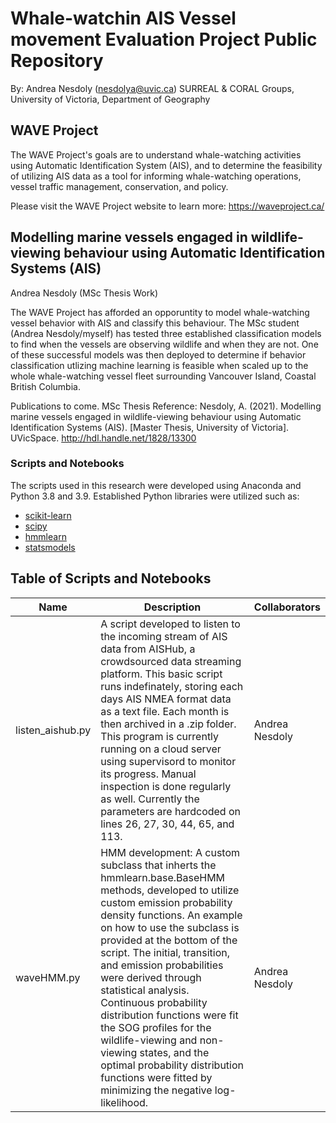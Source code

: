 # Whale-watchin AIS Vessel movement Evaluation Project Public Repository
By: Andrea Nesdoly (nesdolya@uvic.ca)
SURREAL & CORAL Groups, University of Victoria, Department of Geography

## WAVE Project
The WAVE Project's goals are to understand whale-watching activities using Automatic Identification System (AIS), and to determine the feasibility of utilizing AIS data as a tool for informing whale-watching operations, vessel traffic management, conservation, and policy.

Please visit the WAVE Project website to learn more: https://waveproject.ca/

## Modelling marine vessels engaged in wildlife-viewing behaviour using Automatic Identification Systems (AIS)
Andrea Nesdoly (MSc Thesis Work)

The WAVE Project has afforded an opporuntity to model whale-watching vessel behavior with AIS and classify this behaviour. The MSc student (Andrea Nesdoly/myself) has tested three established classification models to find when the vessels are observing wildlife and when they are not. One of these successful models was then deployed to determine if behavior classification utlizing machine learning is feasible when scaled up to the whole whale-watching vessel fleet surrounding Vancouver Island, Coastal British Columbia.

Publications to come.
MSc Thesis Reference: Nesdoly, A. (2021). Modelling marine vessels engaged in wildlife-viewing behaviour using Automatic Identification Systems (AIS). [Master Thesis, University of Victoria]. UVicSpace. http://hdl.handle.net/1828/13300

### Scripts and Notebooks
The scripts used in this research were developed using Anaconda and Python 3.8 and 3.9. Established Python libraries were utilized such as:
- [scikit-learn](https://scikit-learn.org/stable/)
- [scipy](https://scipy.org/)
- [hmmlearn](https://hmmlearn.readthedocs.io/en/latest/)
- [statsmodels](https://www.statsmodels.org/stable/index.html)

## Table of Scripts and Notebooks
|Name|Description|Collaborators|
|----|-----------|-------------|
|listen_aishub.py| A script developed to listen to the incoming stream of AIS data from AISHub, a crowdsourced data streaming platform. This basic script runs indefinately, storing each days AIS NMEA format data as a text file. Each month is then archived in a .zip folder. This program is currently running on a cloud server using supervisord to monitor its progress. Manual inspection is done regularly as well. Currently the parameters are hardcoded on lines 26, 27, 30, 44, 65, and 113.| Andrea Nesdoly |
|waveHMM.py| HMM development: A custom subclass that inherts the hmmlearn.base.BaseHMM methods, developed to utilize custom emission probability density functions. An example on how to use the subclass is provided at the bottom of the script. The initial, transition, and emission probabilities were derived through statistical analysis. Continuous probability distribution functions were fit the SOG profiles for the wildlife-viewing and non-viewing states, and the optimal probability distribution functions were fitted by minimizing the negative log-likelihood.| Andrea Nesdoly |
